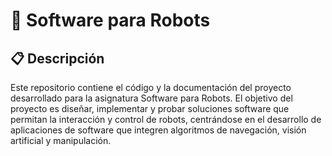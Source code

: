 # 🦾 Software para Robots

## 📋 Descripción
Este repositorio contiene el código y la documentación del proyecto desarrollado para la asignatura Software para Robots. El objetivo del proyecto es diseñar, implementar y probar soluciones software que permitan la interacción y control de robots, centrándose en el desarrollo de aplicaciones de software que integren algoritmos de navegación, visión artificial y manipulación.
